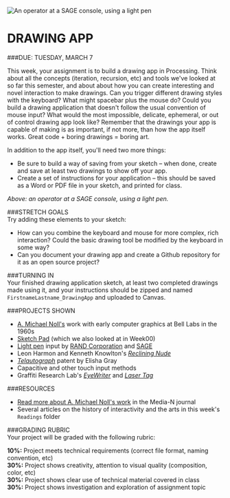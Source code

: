 ![An operator at a SAGE console, using a light pen](https://raw.githubusercontent.com/jeffThompson/CreativeProgramming1/master/Images/Week05/SAGE-ConsoleOperator.jpg)

DRAWING APP
====

###DUE: TUESDAY, MARCH 7

This week, your assignment is to build a drawing app in Processing. Think about all the concepts (iteration, recursion, etc) and tools we've looked at so far this semester, and about about how you can create interesting and novel interaction to make drawings. Can you trigger different drawing styles with the keyboard? What might spacebar plus the mouse do? Could you build a drawing application that doesn't follow the usual convention of mouse input? What would the most impossible, delicate, ephemeral, or out of control drawing app look like? Remember that the drawings your app is capable of making is as important, if not more, than how the app itself works. Great code + boring drawings = boring art. 

In addition to the app itself, you'll need two more things:  

* Be sure to build a way of saving from your sketch – when done, create and save at least two drawings to show off your app.  
* Create a set of instructions for your application – this should be saved as a Word or PDF file in your sketch, and printed for class.  

*Above: an operator at a SAGE console, using a light pen.*  

###STRETCH GOALS  
Try adding these elements to your sketch:

* How can you combine the keyboard and mouse for more complex, rich interaction? Could the basic drawing tool be modified by the keyboard in some way?  
* Can you document your drawing app and create a Github repository for it as an open source project?  

###TURNING IN  
Your finished drawing application sketch, at least two completed drawings made using it, and your instructions should be zipped and named `FirstnameLastname_DrawingApp` and uploaded to Canvas.

###PROJECTS SHOWN  

* [A. Michael Noll's](https://en.wikipedia.org/wiki/A._Michael_Noll) work with early computer graphics at Bell Labs in the 1960s  
* [Sketch Pad](https://en.wikipedia.org/wiki/Sketchpad) (which we also looked at in Week00)  
* [Light pen](https://en.wikipedia.org/wiki/Light_pen) input by [RAND Corporation](https://en.wikipedia.org/wiki/RAND_Tablet) and [SAGE](https://en.wikipedia.org/wiki/Semi-Automatic_Ground_Environment)  
* Leon Harmon and Kenneth Knowlton's [*Reclining Nude*](http://www.medienkunstnetz.de/works/nude/)  
* [*Telautograph*](https://en.wikipedia.org/wiki/Telautograph) patent by Elisha Gray  
* Capacitive and other touch input methods  
* Graffiti Research Lab's [*EyeWriter*](http://www.graffitiresearchlab.com/blog/eyewriter/) and [*Laser Tag*](http://www.graffitiresearchlab.com/blog/projects/laser-tag/#video)  

###RESOURCES  

* [Read more about A. Michael Noll's work](http://median.newmediacaucus.org/routing-mondrian-the-a-michael-noll-experiment/) in the Media-N journal  
* Several articles on the history of interactivity and the arts in this week's `Readings` folder  

###GRADING RUBRIC  
Your project will be graded with the following rubric:

**10%:** Project meets technical requirements (correct file format, naming convention, etc)  
**30%:** Project shows creativity, attention to visual quality (composition, color, etc)  
**30%:** Project shows clear use of technical material covered in class  
**30%:** Project shows investigation and exploration of assignment topic  

